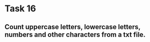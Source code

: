 # Task 16

## Count uppercase letters, lowercase letters, numbers and other characters from a txt file.
